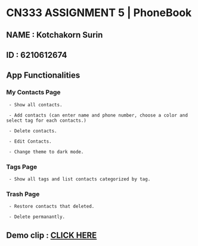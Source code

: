 # CN333 ASSIGNMENT 5 | PhoneBook

## NAME : Kotchakorn Surin

## ID : 6210612674

## App Functionalities

### My Contacts Page

     - Show all contacts. 
     
     - Add contacts (can enter name and phone number, choose a color and select tag for each contacts.)
    
     - Delete contacts.
     
     - Edit Contacts.
     
     - Change theme to dark mode.
     
### Tags Page

     - Show all tags and list contacts categorized by tag.
     
### Trash Page

     - Restore contacts that deleted.
     
     - Delete permanantly.
     
## Demo clip : [CLICK HERE](#)
